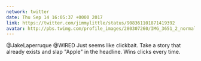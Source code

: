 ```yaml
---
network: twitter
date: Thu Sep 14 16:05:37 +0000 2017
link: https://twitter.com/jimmylittle/status/908361101871419392
avatar: http://pbs.twimg.com/profile_images/280307260/IMG_3651_2_normal.jpg
---
```


@JakeLaperruque @WIRED Just seems like clickbait. Take a story that already exists and slap "Apple" in the headline. Wins clicks every time.
